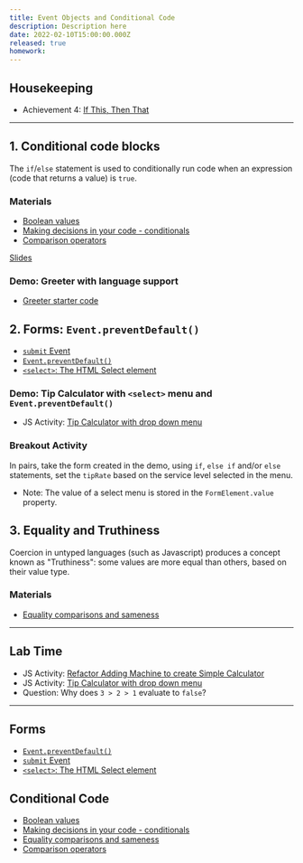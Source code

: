 ```yaml
---
title: Event Objects and Conditional Code
description: Description here
date: 2022-02-10T15:00:00.000Z
released: true
homework: 
---
```


## Housekeeping
- Achievement 4: [If This, Then That](/cpnt-262/assignments/achievement-4)

---

## 1. Conditional code blocks
The `if`/`else` statement is used to conditionally run code when an expression (code that returns a value) is `true`.

### Materials
- [Boolean values](https://developer.mozilla.org/en-US/docs/Glossary/Boolean)
- [Making decisions in your code - conditionals](https://developer.mozilla.org/en-US/docs/Learn/JavaScript/Building_blocks/conditionals)
- [Comparison operators](https://developer.mozilla.org/en-US/docs/Web/JavaScript/Guide/Expressions_and_Operators#comparison_operators)

[Slides](https://sait-wbdv.github.io/slides/w22/cpnt262/js-conditionals.html)

### Demo: Greeter with language support
- [Greeter starter code](https://github.com/sait-wbdv/in-class-w22/tree/main/02-10-conditionals/01-greet-starter)

## 2. Forms: `Event.preventDefault()`
- [`submit` Event](https://developer.mozilla.org/en-US/docs/Web/API/HTMLFormElement/submit_event)
- [`Event.preventDefault()`](https://developer.mozilla.org/en-US/docs/Web/API/Event/preventDefault)
- [`<select>`: The HTML Select element](https://developer.mozilla.org/en-US/docs/Web/HTML/Element/select)

### Demo: Tip Calculator with `<select>` menu and `Event.preventDefault()`
- JS Activity: [Tip Calculator with drop down menu](https://gist.github.com/acidtone/9adae5b6fcdf8f2b3bab4c814f9f1da6)

### Breakout Activity
In pairs, take the form created in the demo, using `if`, `else if` and/or `else` statements, set the `tipRate` based on the service level selected in the menu.
- Note: The value of a select menu is stored in the `FormElement.value` property.

## 3. Equality and Truthiness
Coercion in untyped languages (such as Javascript) produces a concept known as "Truthiness": some values are more equal than others, based on their value type.

### Materials
- [Equality comparisons and sameness](https://developer.mozilla.org/en-US/docs/Web/JavaScript/Equality_comparisons_and_sameness)

---

## Lab Time
- JS Activity: [Refactor Adding Machine to create Simple Calculator](https://gist.github.com/acidtone/fb9d28505944280f548ad6dde0890102)
- JS Activity: [Tip Calculator with drop down menu](https://gist.github.com/acidtone/9adae5b6fcdf8f2b3bab4c814f9f1da6)
- Question: Why does `3 > 2 > 1` evaluate to `false`?

---

<home-work :home-work="homework">

## Forms
- [`Event.preventDefault()`](https://developer.mozilla.org/en-US/docs/Web/API/Event/preventDefault)
- [`submit` Event](https://developer.mozilla.org/en-US/docs/Web/API/HTMLFormElement/submit_event)
- [`<select>`: The HTML Select element](https://developer.mozilla.org/en-US/docs/Web/HTML/Element/select)

## Conditional Code
- [Boolean values](https://developer.mozilla.org/en-US/docs/Glossary/Boolean)
- [Making decisions in your code - conditionals](https://developer.mozilla.org/en-US/docs/Learn/JavaScript/Building_blocks/conditionals)
- [Equality comparisons and sameness](https://developer.mozilla.org/en-US/docs/Web/JavaScript/Equality_comparisons_and_sameness)
- [Comparison operators](https://developer.mozilla.org/en-US/docs/Web/JavaScript/Guide/Expressions_and_Operators#comparison_operators)

</home-work>
